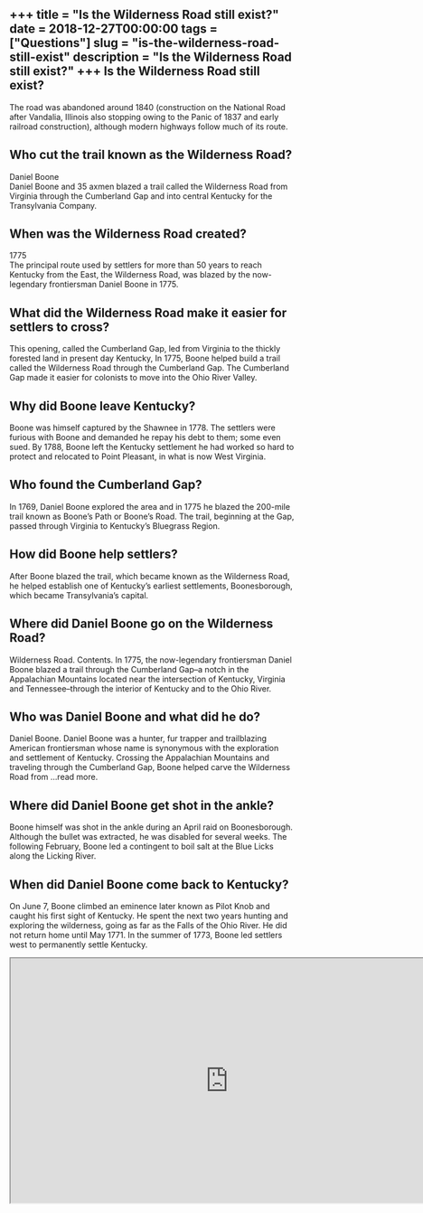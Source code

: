 +++
title = "Is the Wilderness Road still exist?"
date = 2018-12-27T00:00:00
tags = ["Questions"]
slug = "is-the-wilderness-road-still-exist"
description = "Is the Wilderness Road still exist?"
+++
Is the Wilderness Road still exist?
-----------------------------------

The road was abandoned around 1840 (construction on the National Road after Vandalia, Illinois also stopping owing to the Panic of 1837 and early railroad construction), although modern highways follow much of its route.

Who cut the trail known as the Wilderness Road?
-----------------------------------------------

Daniel Boone  
Daniel Boone and 35 axmen blazed a trail called the Wilderness Road from Virginia through the Cumberland Gap and into central Kentucky for the Transylvania Company.

When was the Wilderness Road created?
-------------------------------------

1775  
The principal route used by settlers for more than 50 years to reach Kentucky from the East, the Wilderness Road, was blazed by the now-legendary frontiersman Daniel Boone in 1775.

What did the Wilderness Road make it easier for settlers to cross?
------------------------------------------------------------------

This opening, called the Cumberland Gap, led from Virginia to the thickly forested land in present day Kentucky, In 1775, Boone helped build a trail called the Wilderness Road through the Cumberland Gap. The Cumberland Gap made it easier for colonists to move into the Ohio River Valley.

Why did Boone leave Kentucky?
-----------------------------

Boone was himself captured by the Shawnee in 1778. The settlers were furious with Boone and demanded he repay his debt to them; some even sued. By 1788, Boone left the Kentucky settlement he had worked so hard to protect and relocated to Point Pleasant, in what is now West Virginia.

Who found the Cumberland Gap?
-----------------------------

In 1769, Daniel Boone explored the area and in 1775 he blazed the 200-mile trail known as Boone’s Path or Boone’s Road. The trail, beginning at the Gap, passed through Virginia to Kentucky’s Bluegrass Region.

How did Boone help settlers?
----------------------------

After Boone blazed the trail, which became known as the Wilderness Road, he helped establish one of Kentucky’s earliest settlements, Boonesborough, which became Transylvania’s capital.

Where did Daniel Boone go on the Wilderness Road?
-------------------------------------------------

Wilderness Road. Contents. In 1775, the now-legendary frontiersman Daniel Boone blazed a trail through the Cumberland Gap–a notch in the Appalachian Mountains located near the intersection of Kentucky, Virginia and Tennessee–through the interior of Kentucky and to the Ohio River.

Who was Daniel Boone and what did he do?
----------------------------------------

Daniel Boone. Daniel Boone was a hunter, fur trapper and trailblazing American frontiersman whose name is synonymous with the exploration and settlement of Kentucky. Crossing the Appalachian Mountains and traveling through the Cumberland Gap, Boone helped carve the Wilderness Road from …read more.

Where did Daniel Boone get shot in the ankle?
---------------------------------------------

Boone himself was shot in the ankle during an April raid on Boonesborough. Although the bullet was extracted, he was disabled for several weeks. The following February, Boone led a contingent to boil salt at the Blue Licks along the Licking River.

When did Daniel Boone come back to Kentucky?
--------------------------------------------

On June 7, Boone climbed an eminence later known as Pilot Knob and caught his first sight of Kentucky. He spent the next two years hunting and exploring the wilderness, going as far as the Falls of the Ohio River. He did not return home until May 1771. In the summer of 1773, Boone led settlers west to permanently settle Kentucky.

<iframe allow="accelerometer; autoplay; clipboard-write; encrypted-media; gyroscope; picture-in-picture" allowfullscreen="" class="__youtube_prefs__  epyt-is-override  no-lazyload" data-no-lazy="1" data-origheight="433" data-origwidth="770" data-skipgform_ajax_framebjll="" height="433" id="_ytid_99994" loading="lazy" src="https://www.youtube.com/embed/i9vlSUFDgdI?enablejsapi=1&autoplay=0&cc_load_policy=0&cc_lang_pref=&iv_load_policy=1&loop=0&modestbranding=0&rel=1&fs=1&playsinline=0&autohide=2&theme=dark&color=red&controls=1&" title="YouTube player" width="770"></iframe>